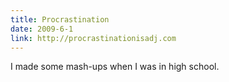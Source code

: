 ```yaml
---
title: Procrastination
date: 2009-6-1
link: http://procrastinationisadj.com
---
```


I made some mash-ups when I was in high school.
